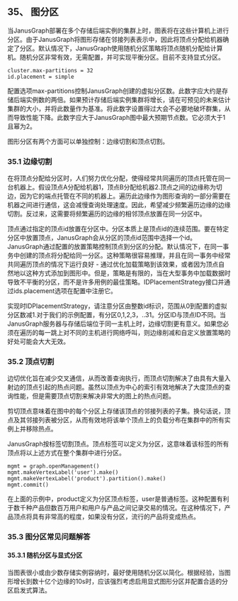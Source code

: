 35、 图分区
---

当JanusGraph部署在多个存储后端实例的集群上时，图表将在这些计算机上进行分区。由于JanusGraph将图形存储在邻接列表表示中，因此将顶点分配给机器确定了分区。默认情况下，JanusGraph使用随机分区策略将顶点随机分配给计算机。随机分区非常有效，无需配置，并可实现平衡分区。目前不支持显式分区。
```
cluster.max-partitions = 32
id.placement = simple
```
配置选项max-partitions控制JanusGraph创建的虚拟分区数。此数字应大约是存储后端实例数的两倍。如果预计存储后端实例集群将增长，请在可预见的未来估计集群的大小，并将此数量作为基准。将此数字设置得过大会不必要地破坏群集，从而导致性能下降。此数字应大于JanusGraph图中最大预期节点数。它必须大于1且幂为2。

图形分区有两个方面可以单独控制：边缘切割和顶点切割。


### 35.1 边缘切割
在将顶点分配给分区时，人们努力优化分配，使得经常共同遍历的顶点托管在同一台机器上。假设顶点A分配给机器1，顶点B分配给机器2.顶点之间的边缘称为切边，因为它的端点托管在不同的机器上。遍历此边缘作为图形查询的一部分需要在机器之间进行通信，这会减慢查询处理速度。因此，希望减少频繁遍历边缘的边缘切割。反过来，这需要将频繁遍历的边缘的相邻顶点放置在同一分区中。

顶点通过指定的顶点id放置在分区中。分区本质上是顶点id的连续范围。要在特定分区中放置顶点，JanusGraph会从分区的顶点id范围中选择一个id。JanusGraph通过配置的放置策略控制顶点到分区的分配。默认情况下，在同一事务中创建的顶点将分配给同一分区。这种策略很容易推理，并且在同一事务中经常共同遍历顶点的情况下运行良好 - 通过优化加载策略到该效果，或者因为顶点自然地以这种方式添加到图形中。但是，策略是有限的，当在大型事务中加载数据时导致不平衡的分区，而不是许多用例的最佳策略。IDPlacementStrategy接口并通过ids.placement选项在配置中注册它。

实现时IDPlacementStrategy，请注意分区由整数id标识，范围从0到配置的虚拟分区数减1.对于我们的示例配置，有分区0,1,2,3，..31。分区ID与顶点ID不同。当JanusGraph服务器与存储后端位于同一主机上时，边缘切割更有意义。如果您必须在遍历的每一跳上对不同的主机进行网络呼叫，则边缘削减和自定义放置策略的好处可能会大大无效。

### 35.2 顶点切割
边切优化旨在减少交叉通信，从而改善查询执行，而顶点切割解决了由具有大量入射边的顶点引起的热点问题。虽然以顶点为中心的索引有效地解决了大度顶点的查询性能，但是需要顶点切割来解决非常大的图上的热点问题。

剪切顶点意味着在图中的每个分区上存储该顶点的邻接列表的子集。换句话说，顶点及其邻接列表被分区，从而有效地将该单个顶点上的负载分布在集群中的所有实例上并移除热点。

JanusGraph按标签切割顶点。顶点标签可以定义为分区，这意味着该标签的所有顶点将以上述方式在整个集群中进行分区。

```
mgmt = graph.openManagement()
mgmt.makeVertexLabel('user').make()
mgmt.makeVertexLabel('product').partition().make()
mgmt.commit()
```

在上面的示例中，product定义为分区顶点标签，user是普通标签。这种配置有利于数千种产品但数百万用户和用户与产品之间记录交易的情况。在这种情况下，产品顶点将具有非常高的程度，如果没有分区，流行的产品将变成热点。

### 35.3 图分区常见问题解答
#### 35.3.1 随机分区与显式分区
当图表很小或由少数存储实例容纳时，最好使用随机分区以简化。根据经验，当图形增长到数十亿个边缘的10s时，应该强烈考虑启用显式图形分区并配置合适的分区启发式算法。

